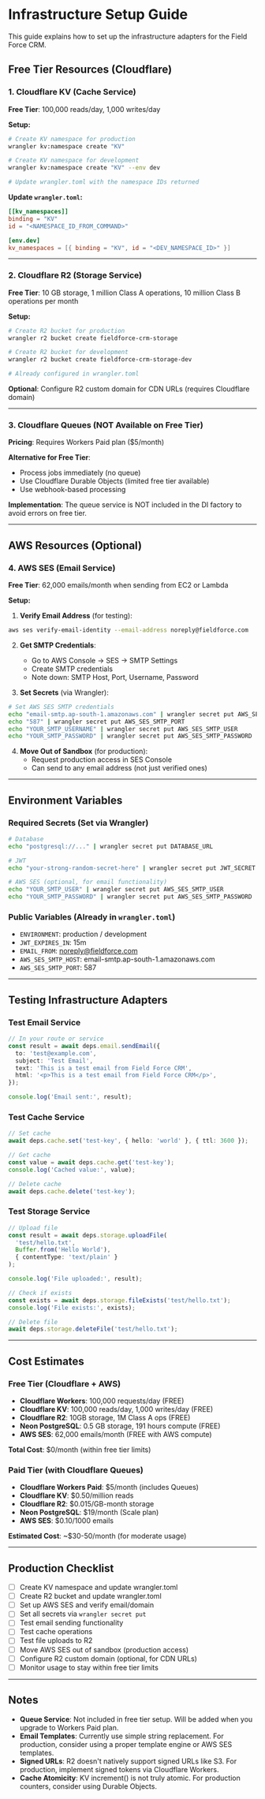 # Infrastructure Setup Guide

This guide explains how to set up the infrastructure adapters for the Field Force CRM.

## Free Tier Resources (Cloudflare)

### 1. Cloudflare KV (Cache Service)

**Free Tier**: 100,000 reads/day, 1,000 writes/day

**Setup:**
```bash
# Create KV namespace for production
wrangler kv:namespace create "KV"

# Create KV namespace for development
wrangler kv:namespace create "KV" --env dev

# Update wrangler.toml with the namespace IDs returned
```

**Update `wrangler.toml`:**
```toml
[[kv_namespaces]]
binding = "KV"
id = "<NAMESPACE_ID_FROM_COMMAND>"

[env.dev]
kv_namespaces = [{ binding = "KV", id = "<DEV_NAMESPACE_ID>" }]
```

---

### 2. Cloudflare R2 (Storage Service)

**Free Tier**: 10 GB storage, 1 million Class A operations, 10 million Class B operations per month

**Setup:**
```bash
# Create R2 bucket for production
wrangler r2 bucket create fieldforce-crm-storage

# Create R2 bucket for development
wrangler r2 bucket create fieldforce-crm-storage-dev

# Already configured in wrangler.toml
```

**Optional**: Configure R2 custom domain for CDN URLs (requires Cloudflare domain)

---

### 3. Cloudflare Queues (NOT Available on Free Tier)

**Pricing**: Requires Workers Paid plan ($5/month)

**Alternative for Free Tier**:
- Process jobs immediately (no queue)
- Use Cloudflare Durable Objects (limited free tier available)
- Use webhook-based processing

**Implementation**: The queue service is NOT included in the DI factory to avoid errors on free tier.

---

## AWS Resources (Optional)

### 4. AWS SES (Email Service)

**Free Tier**: 62,000 emails/month when sending from EC2 or Lambda

**Setup:**

1. **Verify Email Address** (for testing):
```bash
aws ses verify-email-identity --email-address noreply@fieldforce.com
```

2. **Get SMTP Credentials**:
   - Go to AWS Console → SES → SMTP Settings
   - Create SMTP credentials
   - Note down: SMTP Host, Port, Username, Password

3. **Set Secrets** (via Wrangler):
```bash
# Set AWS SES SMTP credentials
echo "email-smtp.ap-south-1.amazonaws.com" | wrangler secret put AWS_SES_SMTP_HOST
echo "587" | wrangler secret put AWS_SES_SMTP_PORT
echo "YOUR_SMTP_USERNAME" | wrangler secret put AWS_SES_SMTP_USER
echo "YOUR_SMTP_PASSWORD" | wrangler secret put AWS_SES_SMTP_PASSWORD
```

4. **Move Out of Sandbox** (for production):
   - Request production access in SES Console
   - Can send to any email address (not just verified ones)

---

## Environment Variables

### Required Secrets (Set via Wrangler)

```bash
# Database
echo "postgresql://..." | wrangler secret put DATABASE_URL

# JWT
echo "your-strong-random-secret-here" | wrangler secret put JWT_SECRET

# AWS SES (optional, for email functionality)
echo "YOUR_SMTP_USER" | wrangler secret put AWS_SES_SMTP_USER
echo "YOUR_SMTP_PASSWORD" | wrangler secret put AWS_SES_SMTP_PASSWORD
```

### Public Variables (Already in `wrangler.toml`)

- `ENVIRONMENT`: production / development
- `JWT_EXPIRES_IN`: 15m
- `EMAIL_FROM`: noreply@fieldforce.com
- `AWS_SES_SMTP_HOST`: email-smtp.ap-south-1.amazonaws.com
- `AWS_SES_SMTP_PORT`: 587

---

## Testing Infrastructure Adapters

### Test Email Service

```typescript
// In your route or service
const result = await deps.email.sendEmail({
  to: 'test@example.com',
  subject: 'Test Email',
  text: 'This is a test email from Field Force CRM',
  html: '<p>This is a test email from Field Force CRM</p>',
});

console.log('Email sent:', result);
```

### Test Cache Service

```typescript
// Set cache
await deps.cache.set('test-key', { hello: 'world' }, { ttl: 3600 });

// Get cache
const value = await deps.cache.get('test-key');
console.log('Cached value:', value);

// Delete cache
await deps.cache.delete('test-key');
```

### Test Storage Service

```typescript
// Upload file
const result = await deps.storage.uploadFile(
  'test/hello.txt',
  Buffer.from('Hello World'),
  { contentType: 'text/plain' }
);

console.log('File uploaded:', result);

// Check if exists
const exists = await deps.storage.fileExists('test/hello.txt');
console.log('File exists:', exists);

// Delete file
await deps.storage.deleteFile('test/hello.txt');
```

---

## Cost Estimates

### Free Tier (Cloudflare + AWS)

- **Cloudflare Workers**: 100,000 requests/day (FREE)
- **Cloudflare KV**: 100,000 reads/day, 1,000 writes/day (FREE)
- **Cloudflare R2**: 10GB storage, 1M Class A ops (FREE)
- **Neon PostgreSQL**: 0.5 GB storage, 191 hours compute (FREE)
- **AWS SES**: 62,000 emails/month (FREE with AWS compute)

**Total Cost**: $0/month (within free tier limits)

### Paid Tier (with Cloudflare Queues)

- **Cloudflare Workers Paid**: $5/month (includes Queues)
- **Cloudflare KV**: $0.50/million reads
- **Cloudflare R2**: $0.015/GB-month storage
- **Neon PostgreSQL**: $19/month (Scale plan)
- **AWS SES**: $0.10/1000 emails

**Estimated Cost**: ~$30-50/month (for moderate usage)

---

## Production Checklist

- [ ] Create KV namespace and update wrangler.toml
- [ ] Create R2 bucket and update wrangler.toml
- [ ] Set up AWS SES and verify email/domain
- [ ] Set all secrets via `wrangler secret put`
- [ ] Test email sending functionality
- [ ] Test cache operations
- [ ] Test file uploads to R2
- [ ] Move AWS SES out of sandbox (production access)
- [ ] Configure R2 custom domain (optional, for CDN URLs)
- [ ] Monitor usage to stay within free tier limits

---

## Notes

- **Queue Service**: Not included in free tier setup. Will be added when you upgrade to Workers Paid plan.
- **Email Templates**: Currently use simple string replacement. For production, consider using a proper template engine or AWS SES templates.
- **Signed URLs**: R2 doesn't natively support signed URLs like S3. For production, implement signed tokens via Cloudflare Workers.
- **Cache Atomicity**: KV increment() is not truly atomic. For production counters, consider using Durable Objects.
